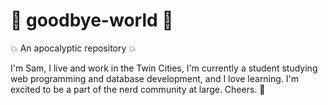 # :wave: goodbye-world :wave:
:boom: An apocalyptic repository :boom:


I'm Sam, I live and work in the Twin Cities, I'm currently a student studying web programming and database development, and I love learning. I'm excited to be a part of the nerd community at large. Cheers. :beers:
